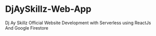 # DjAySkillz-Web-App
Dj Ay Skillz Official Website Development with Serverless using ReactJs And Google Firestore

